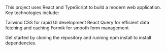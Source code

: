 
This project uses React and TypeScript to build a modern web application. 
Key technologies include:

Tailwind CSS for rapid UI development
React Query for efficient data fetching and caching
Formik for smooth form management

Get started by cloning the repository and running npm install to install dependencies.
